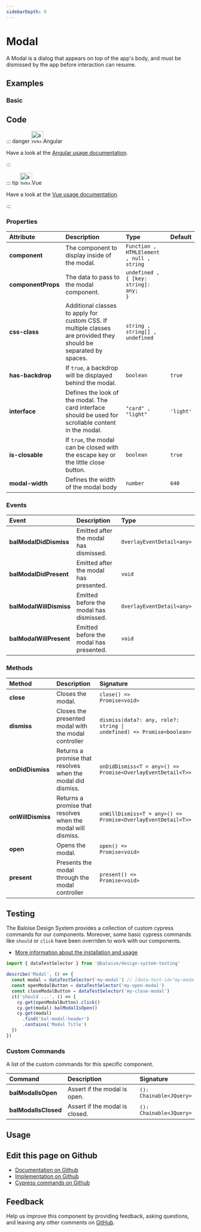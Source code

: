 ```yaml
---
sidebarDepth: 0
---
```


# Modal


<!-- START: human documentation top -->

A Modal is a dialog that appears on top of the app's body, and must be dismissed by
the app before interaction can resume.

<!-- END: human documentation top -->

<ClientOnly><docs-component-tabs></docs-component-tabs></ClientOnly>


## Examples

### Basic

<ClientOnly><docs-demo-bal-modal-75></docs-demo-bal-modal-75></ClientOnly>



## Code

<!-- START: human documentation code -->

::: danger <img src="https://angular.io/assets/images/logos/angular/angular.svg" data-origin="https://angular.io/assets/images/logos/angular/angular.svg" alt="angular" style="width: 32px">Angular

Have a look at the [Angular usage documentation](/components/getting-started/angular/usage.html#modal-service).

:::

::: tip <img src="https://vuejs.org/images/logo.png" data-origin="https://vuejs.org/images/logo.png" alt="angular" style="width: 32px">Vue

Have a look at the [Vue usage documentation](/components/getting-started/vue/usage.html#modal).

:::

<!-- END: human documentation code -->

### Properties


| Attribute          | Description                                                                                                      | Type                                                | Default              |
| :----------------- | :--------------------------------------------------------------------------------------------------------------- | :-------------------------------------------------- | :------------------- |
| **component**      | The component to display inside of the modal.                                                                    | <code>Function , HTMLElement , null , string</code> |                      |
| **componentProps** | The data to pass to the modal component.                                                                         | <code>undefined , { [key: string]: any; }</code>    |                      |
| **css-class**      | Additional classes to apply for custom CSS. If multiple classes are provided they should be separated by spaces. | <code>string , string[] , undefined</code>          |                      |
| **has-backdrop**   | If `true`, a backdrop will be displayed behind the modal.                                                        | <code>boolean</code>                                | <code>true</code>    |
| **interface**      | Defines the look of the modal. The card interface should be used for scrollable content in the modal.            | <code>"card" , "light"</code>                       | <code>'light'</code> |
| **is-closable**    | If `true`, the modal can be closed with the escape key or the little close button.                               | <code>boolean</code>                                | <code>true</code>    |
| **modal-width**    | Defines the width of the modal body                                                                              | <code>number</code>                                 | <code>640</code>     |

### Events


| Event                   | Description                             | Type                                         |
| :---------------------- | :-------------------------------------- | :------------------------------------------- |
| **balModalDidDismiss**  | Emitted after the modal has dismissed.  | <code>OverlayEventDetail&#60;any&#62;</code> |
| **balModalDidPresent**  | Emitted after the modal has presented.  | <code>void</code>                            |
| **balModalWillDismiss** | Emitted before the modal has dismissed. | <code>OverlayEventDetail&#60;any&#62;</code> |
| **balModalWillPresent** | Emitted before the modal has presented. | <code>void</code>                            |

### Methods


| Method            | Description                                                  | Signature                                                                                           |
| :---------------- | :----------------------------------------------------------- | :-------------------------------------------------------------------------------------------------- |
| **close**         | Closes the modal.                                            | <code>close() =&#62; Promise&#60;void&#62;</code>                                                   |
| **dismiss**       | Closes the presented modal with the modal controller         | <code>dismiss(data?: any, role?: string  &#124;  undefined) =&#62; Promise&#60;boolean&#62;</code>  |
| **onDidDismiss**  | Returns a promise that resolves when the modal did dismiss.  | <code>onDidDismiss&#60;T = any&#62;() =&#62; Promise&#60;OverlayEventDetail&#60;T&#62;&#62;</code>  |
| **onWillDismiss** | Returns a promise that resolves when the modal will dismiss. | <code>onWillDismiss&#60;T = any&#62;() =&#62; Promise&#60;OverlayEventDetail&#60;T&#62;&#62;</code> |
| **open**          | Opens the modal.                                             | <code>open() =&#62; Promise&#60;void&#62;</code>                                                    |
| **present**       | Presents the modal through the modal controller              | <code>present() =&#62; Promise&#60;void&#62;</code>                                                 |

## Testing

The Baloise Design System provides a collection of custom cypress commands for our components. Moreover, some basic cypress commands like `should` or `click` have been overriden to work with our components.

- [More information about the installation and usage](/components/tooling/testing.html)

<!-- START: human documentation testing -->

```typescript
import { dataTestSelector } from '@baloise/design-system-testing'

describe('Modal', () => {
  const modal = dataTestSelector('my-modal') // [data-test-id="my-modal"]
  const openModalButton = dataTestSelector('my-open-modal')
  const closeModalButton = dataTestSelector('my-close-modal')
  it('should ...', () => {
    cy.get(openModalButton).click()
    cy.get(modal).balModalIsOpen()
    cy.get(modal)
      .find('bal-modal-header')
      .contains('Modal Title')
  })
})
```

<!-- END: human documentation testing -->

### Custom Commands

A list of the custom commands for this specific component.

| Command              | Description                    | Signature                                  |
| :------------------- | :----------------------------- | :----------------------------------------- |
| **balModalIsOpen**   | Assert if the modal is open.   | <code>(): Chainable&#60;JQuery&#62;</code> |
| **balModalIsClosed** | Assert if the modal is closed. | <code>(): Chainable&#60;JQuery&#62;</code> |

## Usage

<!-- START: human documentation usage -->

<!-- END: human documentation usage -->



## Edit this page on Github

* [Documentation on Github](https://github.com/baloise/design-system/blob/master/docs/src/components/components/bal-modal.md)
* [Implementation on Github](https://github.com/baloise/design-system/blob/master/packages/components/src/components/bal-modal)
* [Cypress commands on Github](https://github.com/baloise/design-system/blob/master/packages/testing/src/commands)

## Feedback

Help us improve this component by providing feedback, asking questions, and leaving any other comments on [GitHub](https://github.com/baloise/design-system/issues/new).


<ClientOnly>
  <docs-component-script tag="balModal"></docs-component-script>
</ClientOnly>
